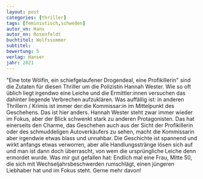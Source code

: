 ```yaml
---
layout: post
categories: [thriller]
tags: [feministisch,schweden]
autor_vn: Hans
autor_nn: Rosenfeldt
buchtitel: Wolfssommer
subtitel:
bewertung: 5
verlag: Hanser
jahr: 2021
---
```


"Eine tote Wölfin, ein schiefgelaufener Drogendeal, eine Profikillerin" sind die Zutaten für diesen Thriller um die Polizistin Hannah Wester. Wie so oft üblich liegt irgendwo eine Leiche und die Ermittler:innen versuchen das dahinter liegende Verbrechen aufzuklären. Was auffällig ist: in anderen Thrillern / Krimis ist immer der:die Kommissar:in im Mittelpunkt des Geschehens. Das ist hier anders. Hannah Wester steht zwar immer wieder im Fokus, aber der Blick schwenkt stark zu anderen Protagonisten. Das hat einerseits den Charme, das Geschehen auch aus der Sicht der Profikillerin oder des schmuddeligen Autoverkäufers zu sehen, macht die Kommissarin aber irgendwie etwas blass und unnahbar.
Die Geschichte ist spannend und wirkt anfangs etwas verworren, aber alle Handlungsstränge lösen sich auf und man ist dann doch überrascht, von wem die ursprüngliche Leiche denn ermordet wurde. 
Was mir gut gefallen hat: Endlich mal eine Frau, Mitte 50, die sich mit Wechseljahrsbeschwerden rumschlägt, einen jüngeren Liebhaber hat und im Fokus steht. Gerne mehr davon!